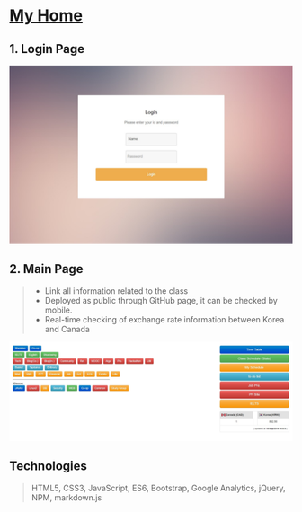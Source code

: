 # [My Home](https://sehyunnoh.github.io/myhome/)
## 1. Login Page
![first](img/first.jpg)

## 2. Main Page
> - Link all information related to the class
> - Deployed as public through GitHub page, it can be checked by mobile.
> - Real-time checking of exchange rate information between Korea and Canada

![second](img/second.jpg)

## Technologies
> HTML5, CSS3, JavaScript, ES6, Bootstrap, Google Analytics, jQuery, NPM, markdown.js

